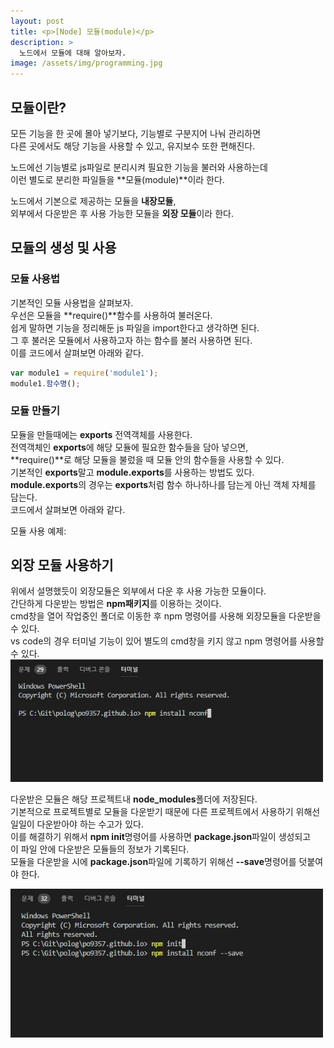 ```yaml
---
layout: post
title: <p>[Node] 모듈(module)</p>
description: >
  노드에서 모듈에 대해 알아보자.
image: /assets/img/programming.jpg
---
```

<head>
  <link rel="stylesheet" type="text/css" href="../../assets/css/obsidian.css" />
</head>
<h2> 모듈이란?</h2>

모든 기능을 한 곳에 몰아 넣기보다, 기능별로 구분지어 나눠 관리하면 <br>
다른 곳에서도 해당 기능을 사용할 수 있고, 유지보수 또한 편해진다.

노드에선 기능별로 js파일로 분리시켜 필요한 기능을 불러와 사용하는데<br>
이런 별도로 분리한 파일들을 **모듈(module)**이라 한다.<br>

노드에서 기본으로 제공하는 모듈을 **내장모듈**, <br>
외부에서 다운받은 후 사용 가능한 모듈을 **외장 모듈**이라 한다.

## 모듈의 생성 및 사용

### 모듈 사용법

기본적인 모듈 사용법을 살펴보자.<br>
우선은 모듈을 **require()**함수를 사용하여 불러온다.<br>
쉽게 말하면 기능을 정리해둔 js 파일을 import한다고 생각하면 된다.<br>
그 후 불러온 모듈에서 사용하고자 하는 함수를 불러 사용하면 된다.<br>
이를 코드에서 살펴보면 아래와 같다.

```javascript
var module1 = require('module1');
module1.함수명();
```

### 모듈 만들기

모듈을 만들때에는 **exports** 전역객체를 사용한다.<br>
전역객체인 **exports**에 해당 모듈에 필요한 함수들을 담아 넣으면,<br>
**require()**로 해당 모듈을 불렀을 때 모듈 안의 함수들을 사용할 수 있다.<br>
기본적인 **exports**말고 **module.exports**를 사용하는 방법도 있다.<br>
**module.exports**의 경우는 **exports**처럼 함수 하나하나를 담는게 아닌 객체 자체를 담는다.<br>
코드에서 살펴보면 아래와 같다.
<script src="https://gist.github.com/po9357/f6346534ad426757bf90774848b7a5b4.js"></script>


모듈 사용 예제: 
<script src="https://gist.github.com/po9357/445ebd953cc27cc068da220c3a3cb97e.js"></script>


## 외장 모듈 사용하기

위에서 설명했듯이 외장모듈은 외부에서 다운 후 사용 가능한 모듈이다.<br>
간단하게 다운받는 방법은 **npm패키지**를 이용하는 것이다.<br>
cmd창을 열어 작업중인 폴더로 이동한 후 npm 명령어를 사용해 외장모듈을 다운받을 수 있다.<br>
vs code의 경우 터미널 기능이 있어 별도의 cmd창을 키지 않고 npm 명령어를 사용할 수 있다.
<img src="/assets/img/npmInstall.JPG" width="500px">

다운받은 모듈은 해당 프로젝트내 **node_modules**폴더에 저장된다.<br>
기본적으로 프로젝트별로 모듈을 다운받기 때문에 다른 프로젝트에서 사용하기 위해선 일일이 다운받아야 하는 수고가 있다.<br>
이를 해결하기 위해서 **npm init**명령어를 사용하면 **package.json**파일이 생성되고<br>
이 파일 안에 다운받은 모듈들의 정보가 기록된다.<br>
모듈을 다운받을 시에 **package.json**파일에 기록하기 위해선 **--save**명령어를 덧붙여야 한다.

<img src="/assets/img/npmInit.JPG" width="500px">